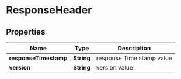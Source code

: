 # ResponseHeader

## Properties
Name | Type | Description 
------------ | ------------- | ------------- 
**responseTimestamp** | **String** | response Time stamp value 
**version** | **String** | version value 



